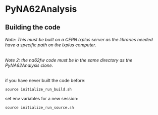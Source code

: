 # PyNA62Analysis

## Building the code
###### Note: This must be built on a CERN lxplus server as the libraries needed have a specific path on the lxplus computer. 
###### Note 2: the na62fw code must be in the same directory as the PyNA62Analysis clone. 
if you have never built the code before:

	source initialize_run_build.sh
	
set env variables for a new session:
	
	source initialize_run_source.sh
	
